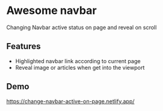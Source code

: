 
# Awesome navbar
Changing Navbar active status on page and reveal on scroll


## Features

- Highlighted navbar link according to current page
- Reveal image or articles when get into the viewport


## Demo

https://change-navbar-active-on-page.netlify.app/

